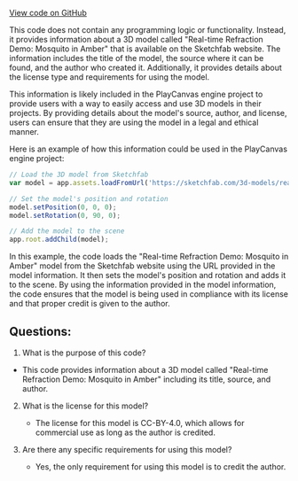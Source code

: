 [View code on GitHub](https://github.com/playcanvas/engine/examples/assets/models/MosquitoInAmber.txt)

This code does not contain any programming logic or functionality. Instead, it provides information about a 3D model called "Real-time Refraction Demo: Mosquito in Amber" that is available on the Sketchfab website. The information includes the title of the model, the source where it can be found, and the author who created it. Additionally, it provides details about the license type and requirements for using the model.

This information is likely included in the PlayCanvas engine project to provide users with a way to easily access and use 3D models in their projects. By providing details about the model's source, author, and license, users can ensure that they are using the model in a legal and ethical manner. 

Here is an example of how this information could be used in the PlayCanvas engine project:

```javascript
// Load the 3D model from Sketchfab
var model = app.assets.loadFromUrl('https://sketchfab.com/3d-models/real-time-refraction-demo-mosquito-in-amber-37233d6ed84844fea1ebe88069ea58d1');

// Set the model's position and rotation
model.setPosition(0, 0, 0);
model.setRotation(0, 90, 0);

// Add the model to the scene
app.root.addChild(model);
```

In this example, the code loads the "Real-time Refraction Demo: Mosquito in Amber" model from the Sketchfab website using the URL provided in the model information. It then sets the model's position and rotation and adds it to the scene. By using the information provided in the model information, the code ensures that the model is being used in compliance with its license and that proper credit is given to the author.
## Questions: 
 1. What is the purpose of this code?
   - This code provides information about a 3D model called "Real-time Refraction Demo: Mosquito in Amber" including its title, source, and author.

2. What is the license for this model?
   - The license for this model is CC-BY-4.0, which allows for commercial use as long as the author is credited.

3. Are there any specific requirements for using this model?
   - Yes, the only requirement for using this model is to credit the author.